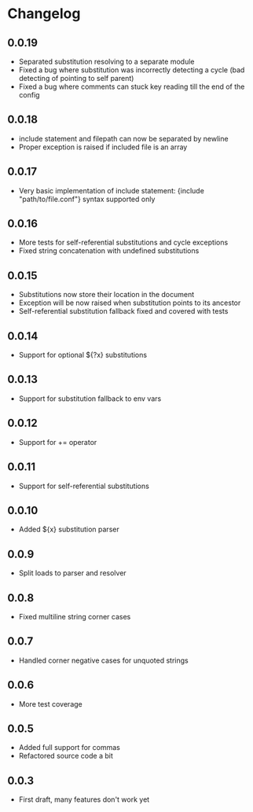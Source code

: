 # Changelog
## 0.0.19
- Separated substitution resolving to a separate module
- Fixed a bug where substitution was incorrectly detecting a cycle (bad detecting of pointing to self parent)
- Fixed a bug where comments can stuck key reading till the end of the config

## 0.0.18
- include statement and filepath can now be separated by newline
- Proper exception is raised if included file is an array

## 0.0.17
- Very basic implementation of include statement: {include "path/to/file.conf"} syntax supported only

## 0.0.16
- More tests for self-referential substitutions and cycle exceptions
- Fixed string concatenation with undefined substitutions

## 0.0.15
- Substitutions now store their location in the document
- Exception will be now raised when substitution points to its ancestor
- Self-referential substitution fallback fixed and covered with tests

## 0.0.14
- Support for optional ${?x} substitutions

## 0.0.13
- Support for substitution fallback to env vars

## 0.0.12
- Support for += operator

## 0.0.11
- Support for self-referential substitutions

## 0.0.10
- Added ${x} substitution parser 

## 0.0.9
- Split loads to parser and resolver

## 0.0.8
- Fixed multiline string corner cases

## 0.0.7
- Handled corner negative cases for unquoted strings

## 0.0.6
- More test coverage

## 0.0.5
- Added full support for commas
- Refactored source code a bit

## 0.0.3
- First draft, many features don't work yet
